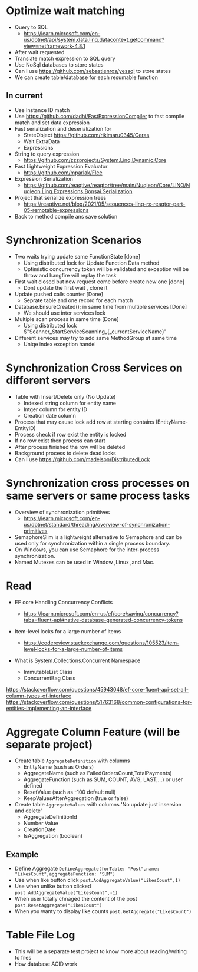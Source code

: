﻿# Optimize wait matching
* Query to SQL
	* https://learn.microsoft.com/en-us/dotnet/api/system.data.linq.datacontext.getcommand?view=netframework-4.8.1
* After wait requested 
* Translate match expression to SQL query
* Use NoSql databases to store states
* Can I use https://github.com/sebastienros/yessql to store states
* We can create table/database for each resumable function

## In current
* Use Instance ID match
* Use https://github.com/dadhi/FastExpressionCompiler to fast compile match and set data expression
* Fast serialization and deserialization for
	* StateObject https://github.com/rikimaru0345/Ceras
	* Wait ExtraData
	* Expressions
* String to query expression
	* https://github.com/zzzprojects/System.Linq.Dynamic.Core
* Fast Lightweight Expression Evaluator
	* https://github.com/mparlak/Flee
* Expression Serialization
	* https://github.com/reaqtive/reaqtor/tree/main/Nuqleon/Core/LINQ/Nuqleon.Linq.Expressions.Bonsai.Serialization
* Project that serialize expression trees
	* https://reaqtive.net/blog/2021/05/sequences-linq-rx-reaqtor-part-05-remotable-expressions
* Back to method compile ans save solution
	
	
	
	
	
# Synchronization Scenarios
* Two waits trying update same FunctionState [done]
	* Using distributed lock for Update Function Data method
	* Optimistic concurrency token will be validated and exception will be throw and hangfire will replay the task
* First wait closed but new request come before create new one [done]
	* Dont update the first wait , clone it 
* Update pushed calls counter [Done]
	* Seprate table and one record for each match
* Database.EnsureCreated(); in same time from multiple services [Done]
	* We should use inter services lock
* Multiple scan process in same time [Done]
	* Using distributed lock $"Scanner_StartServiceScanning_{_currentServiceName}"
* Different services may try to add same MethodGroup at same time 
	* Uniqe index exception handel

# Synchronization Cross Services on different servers
* Table with Insert/Delete only (No Update)
	* Indexed string column for entity name
	* Intger column for entity ID
	* Creation date column
* Process that may cause lock add row at starting contains (EntityName-EntityID)
* Process check if row exist the entity is locked
* If no row exist then process can start
* After process finished the row will be deleted
* Background process to delete dead locks
* Can I use https://github.com/madelson/DistributedLock

# Synchronization cross processes on same servers or same process tasks
* Overview of synchronization primitives 
	* https://learn.microsoft.com/en-us/dotnet/standard/threading/overview-of-synchronization-primitives
* SemaphoreSlim is a lightweight alternative to Semaphore and can be used only for synchronization within a single process boundary.
* On Windows, you can use Semaphore for the inter-process synchronization. 
* Named Mutexes can be used in Window ,Linux ,and Mac.

# Read
* EF core Handling Concurrency Conflicts 		
	* https://learn.microsoft.com/en-us/ef/core/saving/concurrency?tabs=fluent-api#native-database-generated-concurrency-tokens
* Item-level locks for a large number of items
	* https://codereview.stackexchange.com/questions/105523/item-level-locks-for-a-large-number-of-items

* What is System.Collections.Concurrent Namespace
	* ImmutableList<T> Class
	* ConcurrentBag<T> Class

https://stackoverflow.com/questions/45943048/ef-core-fluent-api-set-all-column-types-of-interface
https://stackoverflow.com/questions/51763168/common-configurations-for-entities-implementing-an-interface



# Aggregate Column Feature (will be separate project)
* Create table `AggregateDefinition` with columns
	* EntityName (sush as Orders)
	* AggregateName (such as FailedOrdersCount,TotalPayments)
	* AggregateFunction (such as SUM, COUNT, AVG, LAST,...) or user defined
	* ResetValue (such as -100 default null)
	* KeepValuesAfterAggregation (true or false)
* Create table `AggregateValues` with columns 'No update just insersion and delete'
	* AggregateDefinitionId
	* Number Value
	* CreationDate
	* IsAggregation (boolean)

## Example
* Define Aggregate `DefineAggregate(forTable: "Post",name: "LikesCount",aggregateFunction: "SUM")`
* Use when like button click `post.AddAggregateValue("LikesCount",1)`
* Use when unlike button clicked `post.AddAggregateValue("LikesCount",-1)`
* When user totally chnaged the content of the post `post.ResetAggregate("LikesCount")`
* When you wanty to display like counts `post.GetAggregate("LikesCount")`

# Table File Log
* This will be a separate test project to know more about reading/writing to files
* How database ACID work
